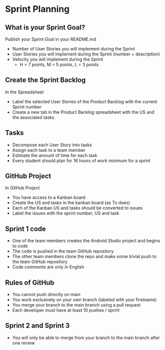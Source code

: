 # Sprint Planning

## What is your Sprint Goal?

Publish your Sprint Goal in your README.md

* Number of User Stories you will implement during the Sprint
* User Stories you will implement during the Sprint (number + description)
* Velocity you will implement during the Sprint
  * H = 7 points, M = 5 points, L = 3 points

## Create the Sprint Backlog

In the Spreadsheet

* Label the selected User Stories of the Product Backlog with the current Sprint number
* Create a new tab in the Product Backlog spreadsheet with the US and the associated tasks

## Tasks

*	Decompose each User Story into tasks 
*	Assign each task to a team member
*	Estimate the amount of time for each task
*	Every student should plan for 16 hours of work minimum for a sprint

## GitHub Project

In GitHub Project

* You have access to a Kanban board
* Create the US and tasks in the kanban board (as To does)
* Each of the Kanban US and tasks should be converted to issues
* Label the issues with the sprint number, US and task

## Sprint 1 code 

* One of the team members creates the Android Studio project and begins to code
* The code is pushed in the team GitHub repository
* The other team members clone the repo and make some trivial push to the team GitHub repository
* Code comments are only in English

## Rules of GitHub

* You cannot push directly on main
* You work exclusively on your own branch (labeled with your firstname)
* You merge your branch to the main branch using a pull request
* Each developer must have at least 10 pushes / sprint

## Sprint 2 and Sprint 3

* You will only be able to merge from your branch to the main branch after one review


